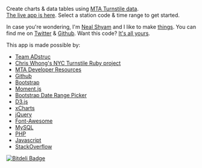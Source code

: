 Create charts & data tables using <a href="http://www.mta.info/developers/turnstile.html" target="_blank">MTA Turnstile data</a>. 
	<br/><a href="http://nealshyam.com/mta">The live app is here</a>. Select a station code & time range to get started.
	<p>In case you're wondering, I'm <a href="nealshyam.com" target="_blank">Neal Shyam</a> and I like to make <a href="http://nealrs.github.io/LegalGrep" target="_blank">things</a>. You can find me on <a href="https://twitter.com/nealrs" target="_blank">Twitter</a> & <a href="https://github.com/nealrs/" target="_blank">Github</a>. Want this code? <a href="https://github.com/nealrs/MTA" target="_blank">It's all yours</a>.
	<p>This app is made possible by: 
	<ul>
		<li><a href="http://adstruc.com" target="_blank">Team ADstruc</a></li>
		<li><a href="https://github.com/louiedog98/nycturnstiles" target="_blank">Chris Whong's NYC Turnstile Ruby project</a></li>
		<li><a href="http://www.mta.info/developers/" target="_blank">MTA Developer Resources</a></li>
		<li><a href="http://github.com" target="_blank">Github</a></li>
		<li><a href="http://twitter.github.io/bootstrap/" target="_blank">Bootstrap</a></li> 
		<li><a href="http://momentjs.com/" target="_blank">Moment.js</a></li> 
		<li><a href="https://github.com/dangrossman/bootstrap-daterangepicker" target="_blank">Bootstrap Date Range Picker</a></li>
		<li><a href="http://d3js.org/" target="_blank">D3.js</a></li> 
		<li><a href="http://tenxer.github.io/xcharts/" target="_blank">xCharts</a></li>
		<li><a href="http://jquery.com/" target="_blank">jQuery</a></li>
		<li><a href="http://fortawesome.github.io/Font-Awesome/" target="_blank">Font-Awesome</a></li>
		<li><a href="http://mysql.com" target="_blank">MySQL</a></li>
		<li><a href="http://us.php.net" target="_blank">PHP</a></li>
		<li><a href="https://developer.mozilla.org/en-US/docs/Web/JavaScript?redirectlocale=en-US&redirectslug=JavaScript" target="_blank">Javascript</a></li>
		<li><a href="http://stackoverflow.com" target="_blank">StackOverflow</a></li>
	</ul>
	
[![Bitdeli Badge](https://d2weczhvl823v0.cloudfront.net/nealrs/MTA/trend.png)](https://bitdeli.com/free "Bitdeli Badge")
